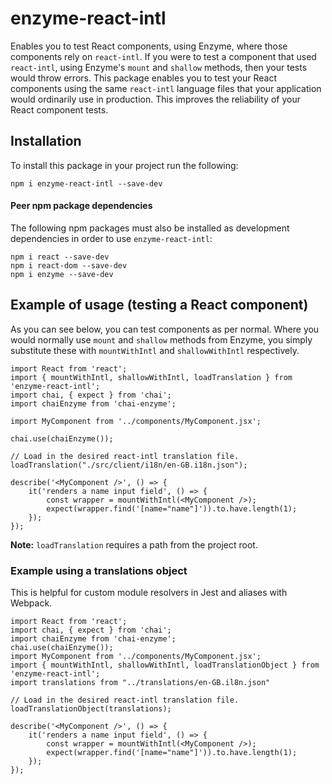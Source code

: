 # enzyme-react-intl
Enables you to test React components, using Enzyme, where those components rely on `react-intl`. If you were to test a component that used `react-intl`, using Enzyme's `mount` and `shallow` methods, then your tests would throw errors. This package enables you to test your React components using the same `react-intl` language files that your application would ordinarily use in production. This improves the reliability of your React component tests.

## Installation
To install this package in your project run the following:
```
npm i enzyme-react-intl --save-dev
```

#### Peer npm package dependencies
The following npm packages must also be installed as development dependencies in order to use `enzyme-react-intl`:
```
npm i react --save-dev
npm i react-dom --save-dev
npm i enzyme --save-dev
```

## Example of usage (testing a React component)
As you can see below, you can test components as per normal. Where you would normally use `mount` and `shallow` methods from Enzyme, you simply substitute these with `mountWithIntl` and `shallowWithIntl` respectively.

```
import React from 'react';
import { mountWithIntl, shallowWithIntl, loadTranslation } from 'enzyme-react-intl';
import chai, { expect } from 'chai';
import chaiEnzyme from 'chai-enzyme';

import MyComponent from '../components/MyComponent.jsx';

chai.use(chaiEnzyme());

// Load in the desired react-intl translation file.
loadTranslation("./src/client/i18n/en-GB.i18n.json");

describe('<MyComponent />', () => {
    it('renders a name input field', () => {
        const wrapper = mountWithIntl(<MyComponent />);
        expect(wrapper.find('[name="name"]')).to.have.length(1);
    });
});
```

**Note:** `loadTranslation` requires a path from the project root.

### Example using a translations object

This is helpful for custom module resolvers in Jest and aliases with Webpack.

```
import React from 'react';
import chai, { expect } from 'chai';
import chaiEnzyme from 'chai-enzyme';
chai.use(chaiEnzyme());
import MyComponent from '../components/MyComponent.jsx';
import { mountWithIntl, shallowWithIntl, loadTranslationObject } from 'enzyme-react-intl';
import translations from "../translations/en-GB.il8n.json"

// Load in the desired react-intl translation file.
loadTranslationObject(translations);

describe('<MyComponent />', () => {
    it('renders a name input field', () => {
        const wrapper = mountWithIntl(<MyComponent />);
        expect(wrapper.find('[name="name"]')).to.have.length(1);
    });
});
```
